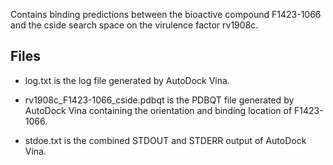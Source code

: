 Contains binding predictions between the bioactive compound F1423-1066 and the cside search space on the virulence factor rv1908c.

## Files

- log.txt is the log file generated by AutoDock Vina.

- rv1908c_F1423-1066_cside.pdbqt is the PDBQT file generated by AutoDock Vina containing the orientation and binding location of F1423-1066.

- stdoe.txt is the combined STDOUT and STDERR output of AutoDock Vina.

